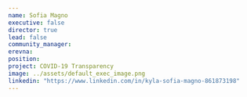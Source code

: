 ```yaml
---
name: Sofia Magno
executive: false
director: true
lead: false
community_manager:  
erevna:
position:
project: COVID-19 Transparency
image: ../assets/default_exec_image.png
linkedin: "https://www.linkedin.com/in/kyla-sofia-magno-861873198"
---
```

